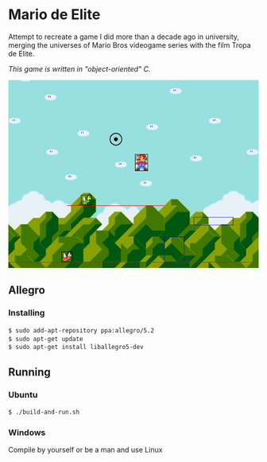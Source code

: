 # Mario de Elite

Attempt to recreate a game I did more than a decade ago in university, merging the universes of Mario Bros videogame series with the film Tropa de Elite.

*This game is written in "object-oriented" C.*

![Current Stage](current_stage.png)


## Allegro

### Installing

```bash
$ sudo add-apt-repository ppa:allegro/5.2
$ sudo apt-get update
$ sudo apt-get install liballegro5-dev
```

## Running

### Ubuntu

```bash
$ ./build-and-run.sh
```

### Windows

Compile by yourself or be a man and use Linux
